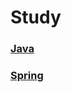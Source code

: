 # Study

### [Java](https://github.com/HJC96/Study/tree/main/Java)
### [Spring](https://github.com/HJC96/Study/tree/main/JavaSpring)
